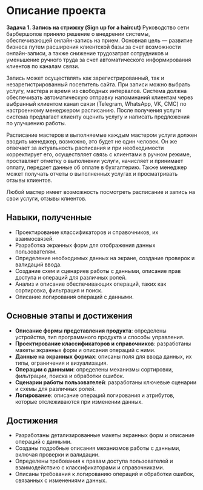 # Описание проекта

**Задача 1. Запись на стрижку (Sign up for a haircut)**
Руководство сети барбершопов приняло решение о внедрении системы, обеспечивающей онлайн-запись на прием. Основная цель — развитие бизнеса путем расширения клиентской базы за счет возможности онлайн-записи, а также снижение трудозатрат сотрудников и уменьшение ручного труда за счет автоматического информирования клиентов по каналам связи.

Запись может осуществлять как зарегистрированный, так и незарегистрированный посетитель сайта. При записи можно выбрать услугу, мастера и время из свободных интервалов. Система должна обеспечивать автоматическую отправку напоминаний клиентам через выбранный клиентом канал связи (Telegram, WhatsApp, VK, СМС) по настроенному менеджером расписанию. После получения услуги система предлагает клиенту оценить услугу и написать предложения по улучшению работы.

Расписание мастеров и выполняемые каждым мастером услуги должен вводить менеджер, возможно, это будет не один человек. Он же отвечает за актуальность расписания и при необходимости корректирует его, осуществляет связь с клиентами в ручном режиме, проставляет отметку о выполнении услуги, начисляет и принимает оплату, передает данные об оплате в бухгалтерию. Также менеджер может получать отчеты о выполненных услугах и просматривать отзывы клиентов.

Любой мастер имеет возможность посмотреть расписание и запись на свои услуги, отзывы клиентов.

## Навыки, полученные
- Проектирование классификаторов и справочников, их взаимосвязей.
- Разработка экранных форм для отображения данных пользователям.
- Определение необходимых данных на экране, создание проверок и валидаций ввода.
- Создание схем и сценариев работы с данными, описание прав доступа и операций для различных ролей.
- Анализ и описание обеспечивающих операций, таких как сортировка, фильтрация и поиск.
- Описание логирования операций с данными.

## Основные этапы и достижения
- **Описание формы представления продукта**: определены устройства, тип программного продукта и способы управления.
- **Проектирование классификаторов и справочников**: разработаны макеты экранных форм и описания операций с ними.
- **Данные на экранных формах**: описаны поля для ввода данных, их типы, ограничения и визуализация.
- **Операции с данными**: определены механизмы сортировки, фильтрации, поиска и обработки ошибок.
- **Сценарии работы пользователей**: разработаны ключевые сценарии и схемы для различных ролей.
- **Логирование**: описание операций логирования и атрибутов, которые отслеживаются при изменении данных.

## Достижения
- Разработаны детализированные макеты экранных форм и описание операций с данными.
- Созданы подробные описания механизмов работы с данными, включая проверки и валидации.
- Определены требования к правам доступа пользователей и взаимодействию с классификаторами и справочниками.
- Описаны требования к логированию операций и обработки ошибок, связанных с изменениями данных.

